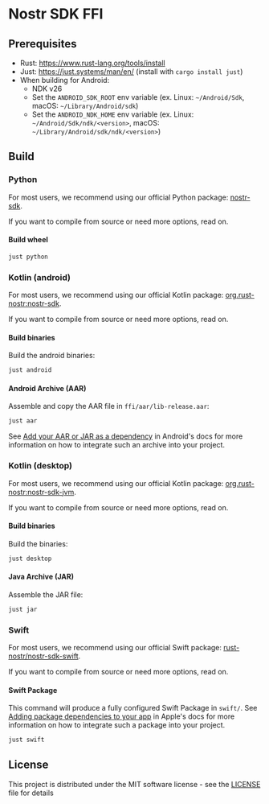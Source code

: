 # Nostr SDK FFI

## Prerequisites

* Rust: https://www.rust-lang.org/tools/install
* Just: https://just.systems/man/en/ (install with `cargo install just`)
* When building for Android:
  * NDK v26
  * Set the `ANDROID_SDK_ROOT` env variable (ex. Linux: `~/Android/Sdk`, macOS: `~/Library/Android/sdk`)
  * Set the `ANDROID_NDK_HOME` env variable (ex. Linux: `~/Android/Sdk/ndk/<version>`, macOS: `~/Library/Android/sdk/ndk/<version>`)

## Build

### Python

For most users, we recommend using our official Python package: [nostr-sdk](https://pypi.org/project/nostr-sdk/).

If you want to compile from source or need more options, read on.

#### Build wheel

```bash
just python
```

### Kotlin (android)

For most users, we recommend using our official Kotlin package: [org.rust-nostr:nostr-sdk](https://central.sonatype.com/artifact/org.rust-nostr/nostr-sdk/).

If you want to compile from source or need more options, read on.

#### Build binaries

Build the android binaries:

```bash
just android
```

#### Android Archive (AAR)

Assemble and copy the AAR file in `ffi/aar/lib-release.aar`:

```bash
just aar
```

See [Add your AAR or JAR as a dependency](https://developer.android.com/studio/projects/android-library#psd-add-aar-jar-dependency) in Android's docs for more information on how to integrate such an archive into your project.

### Kotlin (desktop)

For most users, we recommend using our official Kotlin package: [org.rust-nostr:nostr-sdk-jvm](https://central.sonatype.com/artifact/org.rust-nostr/nostr-sdk-jvm/).

If you want to compile from source or need more options, read on.

#### Build binaries

Build the binaries:

```bash
just desktop
```

#### Java Archive (JAR)

Assemble the JAR file:

```bash
just jar
```

### Swift

For most users, we recommend using our official Swift package: [rust-nostr/nostr-sdk-swift](https://github.com/rust-nostr/nostr-sdk-swift).

If you want to compile from source or need more options, read on.

#### Swift Package

This command will produce a fully configured Swift Package in `swift/`.
See [Adding package dependencies to your app](https://developer.apple.com/documentation/xcode/adding-package-dependencies-to-your-app) in Apple's docs for more information on how to integrate such a package into your project.

```bash
just swift
```

## License

This project is distributed under the MIT software license - see the [LICENSE](../../LICENSE) file for details
